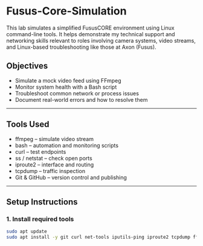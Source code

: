# Fusus-Core-Simulation
This lab simulates a simplified FususCORE environment using Linux command-line tools. It helps demonstrate my technical support and networking skills relevant to roles involving camera systems, video streams, and Linux-based troubleshooting like those at Axon (Fusus).

## Objectives

- Simulate a mock video feed using FFmpeg
- Monitor system health with a Bash script
- Troubleshoot common network or process issues
- Document real-world errors and how to resolve them

---

## Tools Used

- ffmpeg – simulate video stream
- bash – automation and monitoring scripts
- curl – test endpoints
- ss / netstat – check open ports
- iproute2 – interface and routing
- tcpdump – traffic inspection
- Git & GitHub – version control and publishing

---

## Setup Instructions

### 1. Install required tools

```bash
sudo apt update
sudo apt install -y git curl net-tools iputils-ping iproute2 tcpdump ffmpeg nginx dos2unix
